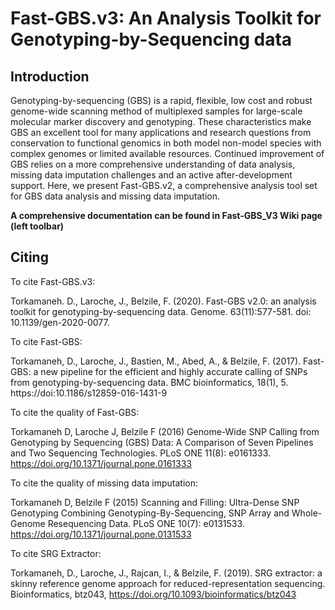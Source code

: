 # **Fast-GBS.v3: An Analysis Toolkit for Genotyping-by-Sequencing data**



## Introduction

Genotyping-by-sequencing (GBS) is a rapid, flexible, low cost and robust genome-wide scanning method of multiplexed samples for large-scale molecular marker discovery and genotyping. These characteristics make GBS an excellent tool for many applications and research questions from conservation to functional genomics in both model non-model species with complex genomes or limited available resources. Continued improvement of GBS relies on a more comprehensive understanding of data analysis, missing data imputation challenges and an active after-development support. Here, we present Fast-GBS.v2, a comprehensive analysis tool set for GBS data analysis and missing data imputation. 


**A comprehensive documentation can be found in Fast-GBS_V3 Wiki page (left toolbar)**



## Citing

To cite Fast-GBS.v3: 

Torkamaneh. D., Laroche, J., Belzile, F. (2020). Fast-GBS v2.0: an analysis toolkit for genotyping-by-sequencing data. Genome. 63(11):577-581. doi: 10.1139/gen-2020-0077.

To cite Fast-GBS: 

Torkamaneh, D., Laroche, J., Bastien, M., Abed, A., & Belzile, F. (2017). Fast-GBS: a new pipeline for the efficient and highly accurate calling of SNPs from genotyping-by-sequencing data. BMC bioinformatics, 18(1), 5. https://doi:10.1186/s12859-016-1431-9

To cite the quality of Fast-GBS: 

Torkamaneh D, Laroche J, Belzile F (2016) Genome-Wide SNP Calling from Genotyping by Sequencing (GBS) Data: A Comparison of Seven Pipelines and Two Sequencing Technologies. PLoS ONE 11(8): e0161333. https://doi.org/10.1371/journal.pone.0161333

To cite the quality of missing data imputation: 

Torkamaneh D, Belzile F (2015) Scanning and Filling: Ultra-Dense SNP Genotyping Combining Genotyping-By-Sequencing, SNP Array and Whole-Genome Resequencing Data. PLoS ONE 10(7): e0131533. https://doi.org/10.1371/journal.pone.0131533

To cite SRG Extractor: 

Torkamaneh, D., Laroche, J., Rajcan, I., & Belzile, F. (2019). SRG extractor: a skinny reference genome approach for reduced-representation sequencing. Bioinformatics, btz043, https://doi.org/10.1093/bioinformatics/btz043